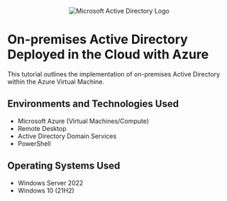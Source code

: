 <p align="center">
<img src="https://i.imgur.com/0gKbnRE.png" alt="Microsoft Active Directory Logo"/>
</p>

<h1>On-premises Active Directory Deployed in the Cloud with Azure</h1>
This tutorial outlines the implementation of on-premises Active Directory within the Azure Virtual Machine.<br/>

<h2>Environments and Technologies Used</h2>

- Microsoft Azure (Virtual Machines/Compute)
- Remote Desktop
- Active Directory Domain Services
- PowerShell

<h2>Operating Systems Used </h2>

- Windows Server 2022
- Windows 10 (21H2)
